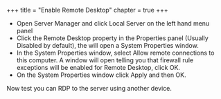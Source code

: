 +++
title = "Enable Remote Desktop"
chapter = true
+++

- Open Server Manager and click Local Server on the left hand menu panel
- Click the Remote Desktop property in the Properties panel (Usually Disabled by default), the will open a System Properties window.
- In the System Properties window, select Allow remote connections to this computer. A window will open telling you that firewall rule exceptions will be enabled for Remote Desktop, click OK.
- On the System Properties window click Apply and then OK.

Now test you can RDP to the server using another device. 